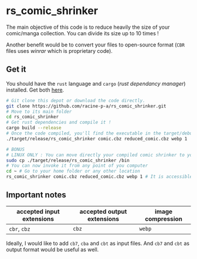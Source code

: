 # rs_comic_shrinker

The main objective of this code is to reduce heavily the size of your comic/manga collection. You can divide its size
up to 10 times !

Another benefit would be to convert your files to open-source format (`CBR` files uses *winrar* which is proprietary
code).

## Get it

You should have the `rust` language and `cargo` (*rust dependancy manager*) installed. Get both
[here](https://www.rust-lang.org/fr/).

```bash
# Git clone this depot or download the code directly.
git clone https://github.com/racine-p-a/rs_comic_shrinker.git
# Move to its main folder
cd rs_comic_shrinker
# Get rust dependencies and compile it !
cargo build --release
# Once the code compiled, you'll find the executable in the target/debug folder. Now, you can use it as you want.
./target/release/rs_comic_shrinker comic.cbz reduced_comic.cbz webp 1

# BONUS
# LINUX ONLY : You can move directly your compiled comic shrinker to your path
sudo cp ./target/release/rs_comic_shrinker /bin
# You can now invoke it from any point of you computer
cd ~ # Go to your home folder or any other location
rs_comic_shrinker comic.cbz reduced_comic.cbz webp 1 # It is accessible here
```

## Important notes

| accepted input extensions  | accepted output extensions | image compression|
|----------------------------|----------------------------|---|
| `cbr`, `cbz` | `cbz` |`webp`|

Ideally, I would like to add `cb7`, `cba` and `cbt` as input files. And `cb7` and `cbt` as output format would be
useful as well.